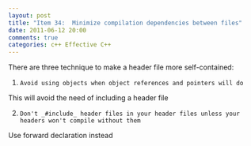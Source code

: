 ```yaml
---
layout: post
title: "Item 34:  Minimize compilation dependencies between files"
date: 2011-06-12 20:00
comments: true
categories: c++ Effective C++
---
```


There are three technique to make a header file more self-contained:


1. ``Avoid using objects when object references and pointers will do``


This will avoid the need of including a header file


2. ``Don't _#include_ header files in your header files unless your headers won't compile without them`` 


Use forward declaration instead

